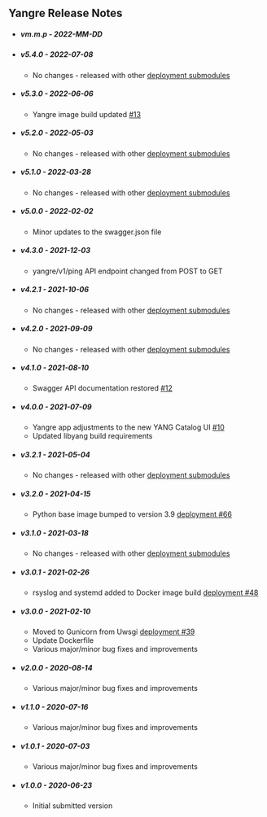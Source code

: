 ## Yangre Release Notes

* ##### vm.m.p - 2022-MM-DD

* ##### v5.4.0 - 2022-07-08

  * No changes - released with other [deployment submodules](https://github.com/YangCatalog/deployment)

* ##### v5.3.0 - 2022-06-06

  * Yangre image build updated [#13](https://github.com/YangCatalog/yangre/issues/13)

* ##### v5.2.0 - 2022-05-03

  * No changes - released with other [deployment submodules](https://github.com/YangCatalog/deployment)

* ##### v5.1.0 - 2022-03-28

  * No changes - released with other [deployment submodules](https://github.com/YangCatalog/deployment)

* ##### v5.0.0 - 2022-02-02

  * Minor updates to the swagger.json file

* ##### v4.3.0 - 2021-12-03

  * yangre/v1/ping API endpoint changed from POST to GET

* ##### v4.2.1 - 2021-10-06

  * No changes - released with other [deployment submodules](https://github.com/YangCatalog/deployment)

* ##### v4.2.0 - 2021-09-09

  * No changes - released with other [deployment submodules](https://github.com/YangCatalog/deployment)

* ##### v4.1.0 - 2021-08-10

  * Swagger API documentation restored [#12](https://github.com/YangCatalog/yangre/issues/12)

* ##### v4.0.0 - 2021-07-09

  * Yangre app adjustments to the new YANG Catalog UI [#10](https://github.com/YangCatalog/yangre/issues/10)
  * Updated libyang build requirements

* ##### v3.2.1 - 2021-05-04

  * No changes - released with other [deployment submodules](https://github.com/YangCatalog/deployment)

* ##### v3.2.0 - 2021-04-15

  * Python base image bumped to version 3.9 [deployment #66](https://github.com/YangCatalog/deployment/issues/66)

* ##### v3.1.0 - 2021-03-18

  * No changes - released with other [deployment submodules](https://github.com/YangCatalog/deployment)

* ##### v3.0.1 - 2021-02-26

  * rsyslog and systemd added to Docker image build [deployment #48](https://github.com/YangCatalog/deployment/issues/48)

* ##### v3.0.0 - 2021-02-10

  * Moved to Gunicorn from Uwsgi [deployment #39](https://github.com/YangCatalog/deployment/issues/39)
  * Update Dockerfile
  * Various major/minor bug fixes and improvements

* ##### v2.0.0 - 2020-08-14

  * Various major/minor bug fixes and improvements

* ##### v1.1.0 - 2020-07-16

  * Various major/minor bug fixes and improvements

* ##### v1.0.1 - 2020-07-03

  * Various major/minor bug fixes and improvements

* ##### v1.0.0 - 2020-06-23

  * Initial submitted version
